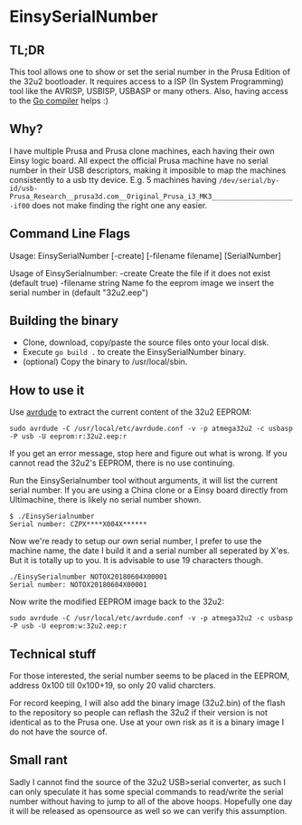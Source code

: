 # EinsySerialNumber

## TL;DR

This tool allows one to show or set the serial number in the Prusa Edition
of the 32u2 bootloader. It requires access to a ISP (In System Programming)
tool like the AVRISP, USBISP, USBASP or many others. Also, having access to
the [Go compiler](https://golang.org/dl/) helps :)

## Why?

I have multiple Prusa and Prusa clone machines, each having their own Einsy
logic board. All expect the official Prusa machine have no serial number in
their USB descriptors, making it imposible to map the machines consistently
to a usb tty device. E.g. 5 machines having
`/dev/serial/by-id/usb-Prusa_Research__prusa3d.com__Original_Prusa_i3_MK3____________________-if00`
does not make finding the right one any easier.

## Command Line Flags

Usage: EinsySerialNumber [-create] [-filename filename] [SerialNumber]

Usage of EinsySerialnumber:
  -create
    	Create the file if it does not exist (default true)
  -filename string
    	Name fo the eeprom image we insert the serial number in (default "32u2.eep")

## Building the binary

* Clone, download, copy/paste the source files onto your local disk.
* Execute `go build .` to create the EinsySerialNumber binary.
* (optional) Copy the binary to /usr/local/sbin.

## How to use it

Use [avrdude](https://www.nongnu.org/avrdude/) to extract the current
content of the 32u2 EEPROM:

```
sudo avrdude -C /usr/local/etc/avrdude.conf -v -p atmega32u2 -c usbasp -P usb -U eeprom:r:32u2.eep:r
```

If you get an error message, stop here and figure out what is wrong. If you
cannot read the 32u2's EEPROM, there is no use continuing.

Run the EinsySerialnumber tool without arguments, it will list the current
serial number. If you are using a China clone or a Einsy board directly from
Ultimachine, there is likely no serial number shown.

```
$ ./EinsySerialnumber 
Serial number: CZPX****X004X******
```

Now we're ready to setup our own serial number, I prefer to use the machine
name, the date I build it and a serial number all seperated by X'es. But it
is totally up to you. It is advisable to use 19 characters though.

```
./EinsySerialnumber NOTOX20180604X00001
Serial number: NOTOX20180604X00001
```

Now write the modified EEPROM image back to the 32u2:

```
sudo avrdude -C /usr/local/etc/avrdude.conf -v -p atmega32u2 -c usbasp -P usb -U eeprom:w:32u2.eep:r
```

## Technical stuff

For those interested, the serial number seems to be placed in the EEPROM,
address 0x100 till 0x100+19, so only 20 valid charcters.

For record keeping, I will also add the binary image (32u2.bin) of the flash
to the repository so people can reflash the 32u2 if their version is not
identical as to the Prusa one. Use at your own risk as it is a binary image
I do not have the source of.

## Small rant

Sadly I cannot find the source of the 32u2 USB\>serial converter, as such I can
only speculate it has some special commands to read/write the serial number
without having to jump to all of the above hoops. Hopefully one day it will be
released as opensource as well so we can verify this assumption.
